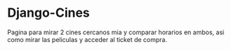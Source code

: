 # Django-Cines

Pagina para mirar 2 cines cercanos mia y comparar horarios en ambos, asi como mirar las peliculas y acceder al ticket de compra.

